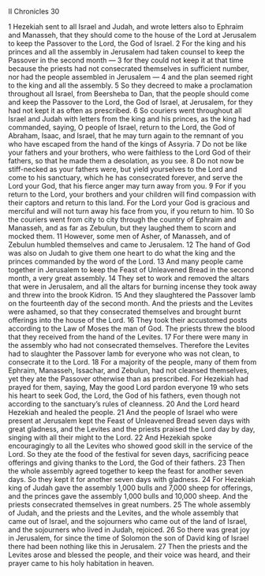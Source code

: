 II Chronicles 30

1	Hezekiah sent to all Israel and Judah, and wrote letters also to Ephraim and Manasseh, that they should come to the house of the Lord at Jerusalem to keep the Passover to the Lord, the God of Israel.
2	For the king and his princes and all the assembly in Jerusalem had taken counsel to keep the Passover in the second month —
3	for they could not keep it at that time because the priests had not consecrated themselves in sufficient number, nor had the people assembled in Jerusalem —
4	and the plan seemed right to the king and all the assembly.
5	So they decreed to make a proclamation throughout all Israel, from Beersheba to Dan, that the people should come and keep the Passover to the Lord, the God of Israel, at Jerusalem, for they had not kept it as often as prescribed.
6	So couriers went throughout all Israel and Judah with letters from the king and his princes, as the king had commanded, saying, O people of Israel, return to the Lord, the God of Abraham, Isaac, and Israel, that he may turn again to the remnant of you who have escaped from the hand of the kings of Assyria.
7	Do not be like your fathers and your brothers, who were faithless to the Lord God of their fathers, so that he made them a desolation, as you see.
8	Do not now be stiff-necked as your fathers were, but yield yourselves to the Lord and come to his sanctuary, which he has consecrated forever, and serve the Lord your God, that his fierce anger may turn away from you.
9	For if you return to the Lord, your brothers and your children will find compassion with their captors and return to this land. For the Lord your God is gracious and merciful and will not turn away his face from you, if you return to him.
10	So the couriers went from city to city through the country of Ephraim and Manasseh, and as far as Zebulun, but they laughed them to scorn and mocked them.
11	However, some men of Asher, of Manasseh, and of Zebulun humbled themselves and came to Jerusalem.
12	The hand of God was also on Judah to give them one heart to do what the king and the princes commanded by the word of the Lord.
13	And many people came together in Jerusalem to keep the Feast of Unleavened Bread in the second month, a very great assembly.
14	They set to work and removed the altars that were in Jerusalem, and all the altars for burning incense they took away and threw into the brook Kidron.
15	And they slaughtered the Passover lamb on the fourteenth day of the second month. And the priests and the Levites were ashamed, so that they consecrated themselves and brought burnt offerings into the house of the Lord.
16	They took their accustomed posts according to the Law of Moses the man of God. The priests threw the blood that they received from the hand of the Levites.
17	For there were many in the assembly who had not consecrated themselves. Therefore the Levites had to slaughter the Passover lamb for everyone who was not clean, to consecrate it to the Lord.
18	For a majority of the people, many of them from Ephraim, Manasseh, Issachar, and Zebulun, had not cleansed themselves, yet they ate the Passover otherwise than as prescribed. For Hezekiah had prayed for them, saying, May the good Lord pardon everyone
19	who sets his heart to seek God, the Lord, the God of his fathers, even though not according to the sanctuary’s rules of cleanness.
20	And the Lord heard Hezekiah and healed the people.
21	And the people of Israel who were present at Jerusalem kept the Feast of Unleavened Bread seven days with great gladness, and the Levites and the priests praised the Lord day by day, singing with all their might to the Lord.
22	And Hezekiah spoke encouragingly to all the Levites who showed good skill in the service of the Lord. So they ate the food of the festival for seven days, sacrificing peace offerings and giving thanks to the Lord, the God of their fathers.
23	Then the whole assembly agreed together to keep the feast for another seven days. So they kept it for another seven days with gladness.
24	For Hezekiah king of Judah gave the assembly 1,000 bulls and 7,000 sheep for offerings, and the princes gave the assembly 1,000 bulls and 10,000 sheep. And the priests consecrated themselves in great numbers.
25	The whole assembly of Judah, and the priests and the Levites, and the whole assembly that came out of Israel, and the sojourners who came out of the land of Israel, and the sojourners who lived in Judah, rejoiced.
26	So there was great joy in Jerusalem, for since the time of Solomon the son of David king of Israel there had been nothing like this in Jerusalem.
27	Then the priests and the Levites arose and blessed the people, and their voice was heard, and their prayer came to his holy habitation in heaven.


